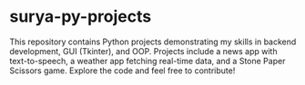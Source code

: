 # surya-py-projects
This repository contains Python projects demonstrating my skills in backend development, GUI (Tkinter), and OOP. Projects include a news app with text-to-speech, a weather app fetching real-time data, and a Stone Paper Scissors game. Explore the code and feel free to contribute!
